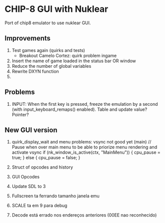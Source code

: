 # CHIP-8 GUI with Nuklear

Port of chip8 emulator to use nuklear GUI.

## Improvements

1) Test games again (quirks and tests)
    * Breakout Camelo Cortez: quirk problem ingame
2) Insert the name of game loaded in the status bar OR window
3) Reduce the number of global variables
4) Rewrite DXYN function
5) 

## Problems
1) INPUT: When the first key is pressed, freeze the emulation by a second (with input_keyboard_remaps() enabled). Table and update value? Pointer?

## New GUI version

1) quirk_display_wait and menu problems:
 vsync not good yet (main)
		// Pause when over main menu to be able to priorize menu rendering and activate vsync
		if (nk_window_is_active(ctx, "MainMenu")) {
			cpu_pause = true;
		} else {
			cpu_pause = false;
		}

2) Struct of opcodes and history

3) GUI Opcodes

4) Update SDL to 3

5) Fullscreen ta ferrando tamanho janela emu

6) SCALE ta em 9 para debug

7) Decode está errado nos endereços anteriores (00EE nao reconhecido)